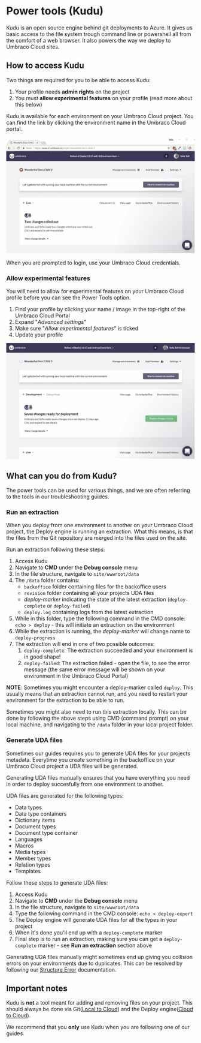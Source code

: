 # Power tools (Kudu)

Kudu is an open source engine behind git deployments to Azure. It gives us basic access to the file system trough command line or powershell all from the comfort of a web browser. It also powers the way we deploy to Umbraco Cloud sites.

## How to access Kudu

Two things are required for you to be able to access Kudu:

1. Your profile needs **admin rights** on the project
2. You must **allow experimental features** on your profile (read more about this below)

Kudu is available for each environment on your Umbraco Cloud project. You can find the link by clicking the environment name in the Umbraco Cloud portal.

![Find Power Tools](images/access-kudu.gif)

When you are prompted to login, use your Umbraco Cloud credentials.

### Allow experimental features

You will need to allow for experimental features on your Umbraco Cloud profile before you can see the Power Tools option.

1. Find your profile by clicking your name / image in the top-right of the Umbraco Cloud Portal
2. Expand "*Advanced settings*"
3. Make sure "*Allow experimental features*" is ticked
4. Update your profile

![Allow experimental features](images/allow-exp-features.gif)

## What can you do from Kudu?

The power tools can be used for various things, and we are often referring to the tools in our troubleshooting guides.

### Run an extraction 

When you deploy from one environment to another on your Umbraco Cloud project, the Deploy engine is running an extraction. What this means, is that the files from the Git repository are merged into the files used on the site.

Run an extraction following these steps:

1. Access Kudu
2. Navigate to **CMD** under the **Debug console** menu
3. In the file structure, navigate to `site/wwwroot/data`
4. The `/data` folder contains:
    * `backoffice` folder containing files for the backoffice users
    * `revision` folder containing all your projects UDA files
    * *deploy-marker* indicating the state of the latest extraction (`deploy-complete` or `deploy-failed`)
    * `deploy.log` containing logs from the latest extraction
5. While in this folder, type the following command in the CMD console: `echo > deploy` - this will initiate an extraction on the environment
6. While the extraction is running, the *deploy-marker* will change name to `deploy-progress`
7. The extraction will end in one of two possible outcomes:
    1. `deploy-complete`: The extraction succeeded and your environment is in good shape!
    2. `deploy-failed`: The extraction failed - open the file, to see the error message (the same error message will be shown on your environment in the Umbraco Cloud Portal)

**NOTE**: Sometimes you might encounter a deploy-marker called `deploy`. This usually means that an extraction cannot run, and you need to restart your environment for the extraction to be able to run.

Sometimes you might also need to run this extraction locally. This can be done by following the above steps using CMD (command prompt) on your local machine, and navigating to the `/data` folder in your local project folder.

### Generate UDA files

Sometimes our guides requires you to generate UDA files for your projects metadata. Everytime you create something in the backoffice on your Umbraco Cloud project a UDA files will be generated.

Generating UDA files manually ensures that you have everything you need in order to deploy succesfully from one environment to another.

UDA files are generated for the following types:

* Data types
* Data type containers
* Dictionary items
* Document types
* Document type container
* Languages
* Macros
* Media types
* Member types
* Relation types
* Templates

Follow these steps to generate UDA files:

1. Access Kudu
2. Navigate to **CMD** under the **Debug console** menu
3. In the file structure, navigate to `site/wwwroot/data`
4. Type the following command in the CMD console: `echo > deploy-export`
5. The Deploy engine will generate UDA files for all the types in your project
6. When it's done you'll end up with a `deploy-complete` marker
7. Final step is to run an extraction, making sure you can get a `deploy-complete` marker - see **Run an extraction** section above

Generating UDA files manually might sometimes end up giving you collision errors on your environments due to duplicates. This can be resolved by following our [Structure Error](../../Troubleshooting/Structure-Error) documentation.

## Important notes

Kudu is **not** a tool meant for adding and removing files on your project. This should always be done via Git([Local to Cloud](../../Deployment/Local-to-Cloud)) and the Deploy engine([Cloud to Cloud](../../Deployment/Cloud-to-Cloud)).

We recommend that you **only** use Kudu when you are following one of our guides.